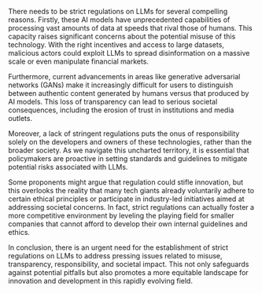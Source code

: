 There needs to be strict regulations on LLMs for several compelling reasons. Firstly, these AI models have unprecedented capabilities of processing vast amounts of data at speeds that rival those of humans. This capacity raises significant concerns about the potential misuse of this technology. With the right incentives and access to large datasets, malicious actors could exploit LLMs to spread disinformation on a massive scale or even manipulate financial markets.

Furthermore, current advancements in areas like generative adversarial networks (GANs) make it increasingly difficult for users to distinguish between authentic content generated by humans versus that produced by AI models. This loss of transparency can lead to serious societal consequences, including the erosion of trust in institutions and media outlets.

Moreover, a lack of stringent regulations puts the onus of responsibility solely on the developers and owners of these technologies, rather than the broader society. As we navigate this uncharted territory, it is essential that policymakers are proactive in setting standards and guidelines to mitigate potential risks associated with LLMs.

Some proponents might argue that regulation could stifle innovation, but this overlooks the reality that many tech giants already voluntarily adhere to certain ethical principles or participate in industry-led initiatives aimed at addressing societal concerns. In fact, strict regulations can actually foster a more competitive environment by leveling the playing field for smaller companies that cannot afford to develop their own internal guidelines and ethics.

In conclusion, there is an urgent need for the establishment of strict regulations on LLMs to address pressing issues related to misuse, transparency, responsibility, and societal impact. This not only safeguards against potential pitfalls but also promotes a more equitable landscape for innovation and development in this rapidly evolving field.